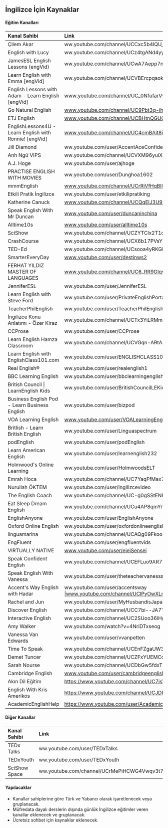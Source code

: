 ## İngilizce İçin Kaynaklar

#### Eğitim Kanalları

| Kanal Sahibi | Link |
| :--- | :--- |
| Çilem Akar | ww.youtube.com/channel/UCCxc5b4lQU_hwrZVyZr92Ew |
| English with Lucy | ww.youtube.com/channel/UCz4tgANd4yy8Oe0iXCdSWfA |
| JamesESL English Lessons (engVid) | ww.youtube.com/channel/UCwA7Aepp7nRUJNa8roQ-6Bw |
| Learn English with Emma [engVid] | ww.youtube.com/channel/UCVBErcpqaokOf4fI5j73K_w |
| English Lessons with Adam - Learn English [engVid] | www.youtube.com/channel/UC_0NfufarVw04vDfWFm8z_Q |
| Go Natural English | www.youtube.com/channel/UC9Pbt3q-ihROg1lmmmQdU2w |
| ETJ English | www.youtube.com/channel/UCBHtnQGUChkwG1eyWL5EA9g |
| EnglishLessons4U - Learn English with Ronnie! [engVid] | www.youtube.com/channel/UC4cmBAit8i_NJZE8qK8sfpA |
| Jill Diamond | ww.youtube.com/user/AccentAceConfidence |
| Anh Ngữ VIPS | ww.youtube.com/channel/UCVXM96yuiXY3ZT73Dy8HgCA |
| A.J. Hoge | ww.youtube.com/user/ajhoge |
| PRACTISE ENGLISH WITH MOVIES | ww.youtube.com/user/Dunghoa1602 |
| mmmEnglish | www.youtube.com/channel/UCrRiVfHqBIIvSgKmgnSY66g |
| Etkili Pratik İngilizce | ww.youtube.com/user/etkilipratiking |
| Katherine Canuck | www.youtube.com/channel/UCQqElJ3U9RwG46GfAjLDLeg |
| Speak English With Mr Duncan | www.youtube.com/user/duncaninchina |
| Alltime10s | www.youtube.com/user/alltime10s |
| SciShow | ww.youtube.com/channel/UCZYTClx2T1of7BRZ86-8fow |
| CrashCourse | ww.youtube.com/channel/UCX6b17PVsYBQ0ip5gyeme-Q |
| TED-Ed | ww.youtube.com/channel/UCsooa4yRKGN_zEE8iknghZA |
| SmarterEveryDay | www.youtube.com/user/destinws2 |
| FERHAT YILDIZ MASTER OF LANGUAGES | www.youtube.com/channel/UC6_RR9GIqv_Q6IkwNpTFavA |
| JenniferESL | ww.youtube.com/user/JenniferESL |
| Learn English with Steve Ford | ww.youtube.com/user/PrivateEnglishPortal |
| TeacherPhilEnglish | ww.youtube.com/user/TeacherPhilEnglish |
| İngilizce Konu Anlatımı - Özer Kiraz | ww.youtube.com/channel/UCTx3YiLRMmdTutMCmlDxKAQ |
| CCProse | ww.youtube.com/user/CCProse |
| Learn English Hamza Classroom | ww.youtube.com/channel/UCVGqn-ARtA4ZhKIBnvP5Lfw |
| Learn English with EnglishClass101.com | ww.youtube.com/user/ENGLISHCLASS101 |
| Real English® | ww.youtube.com/user/realenglish1 |
| BBC Learning English | ww.youtube.com/user/bbclearningenglish |
| British Council &#124; LearnEnglish Kids | ww.youtube.com/user/BritishCouncilLEKids |
| Business English Pod - Learn Business English | ww.youtube.com/user/bizpod |
| VOA Learning English | www.youtube.com/user/VOALearningEnglish |
| Britlish - Learn British English | ww.youtube.com/user/Linguaspectrum |
| podEnglish | ww.youtube.com/user/podEnglish |
| Learn American English | ww.youtube.com/user/learnenglish232 |
| Holmwood's Online Learning | ww.youtube.com/user/HolmwoodsELT |
| Emrah Hoca | ww.youtube.com/channel/UC7YaqFfMax7QTyWRcDstMvw |
| Nurullah ÖKTEM | ww.youtube.com/user/ingilizcevideo |
| The English Coach | ww.youtube.com/channel/UC-g0gSStENkYPXFRsKrlvyA |
| Eat Sleep Dream English | ww.youtube.com/channel/UCu4AP8qmYnXNUipUeyPQKig |
| EnglishAnyone | ww.youtube.com/user/EnglishAnyone |
| Oxford Online English | ww.youtube.com/user/oxfordonlineenglish |
| linguamarina | ww.youtube.com/channel/UCAQg09FkoobmLquNNoO4ulg |
| EngFluent | ww.youtube.com/user/engfluentvids |
| VIRTUALLY NATIVE | www.youtube.com/user/eieiSensei |
| Speak Confident English | ww.youtube.com/channel/UCEFLuo9AR7268-qJj1FkmSw |
| Speak English With Vanessa | ww.youtube.com/user/theteachervanessa |
| Accent's Way English with Hadar | ww.youtube.com/user/accentsway &#124;www.youtube.com/channel/UClPyOwXLnSMejFdLvJXjA5A |
| Rachel and Jun | ww.youtube.com/user/MyHusbandisJapanese |
| Discover English | ww.youtube.com/channel/UCC7bi--JA7Tgly_I6Jd9sGQ |
| Interactive English | ww.youtube.com/channel/UC2SUoo36iHgVLEK7EEVPIFQ |
| Amy Walker | ww.youtube.com/watch?v=4NriDTxseog |
| Vanessa Van Edwards | ww.youtube.com/user/vvanpetten |
| Time To Speak | ww.youtube.com/channel/UCEnFZgaUW39cnD0qY5OgYmw |
| Demet Tuncer | ww.youtube.com/channel/UCZFxYUEMCctTUas2fUTSdug |
| Sarah Nourse | ww.youtube.com/channel/UCDbGw5fdxTLjRsNnD7_Jwvw |
| Cambridge English | www.youtube.com/user/cambridgeenglishtv |
| Akın Dil Eğitim | https://www.youtube.com/channel/UC7isVkQINlzE96ONLgeM9HA |
| English With Kris Amerikos | https://www.youtube.com/channel/UCJDPZQ3ykSD4qM2boqah8rw |
| AcademicEnglishHelp | https://www.youtube.com/user/AcademicEnglishHelp |

#### Diğer Kanallar

| Kanal Sahibi | Link |
| :--- | :--- |
| TEDx Talks | ww.youtube.com/user/TEDxTalks |
| TEDxYouth | ww.youtube.com/user/TEDxYouth |
| SciShow Space | ww.youtube.com/channel/UCrMePiHCWG4Vwqv3t7W9EFg |

#### Yapılacaklar
- Kanallar sahiplerine göre Türk ve Yabancı olarak işaretlenecek veya gruplanacak.
- Müfredata dayalı derslerin dışında günlük İngilizce eğitimler veren kanallar eklenecek ve gruplanacak.
- Ücretsiz sohbet için kaynaklar eklenecek.